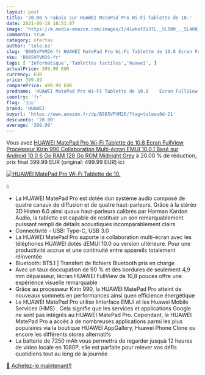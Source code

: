 ```yaml
---
layout: post
title: '20.00 % rabais sur HUAWEI MatePad Pro Wi-Fi Tablette de 10.'
date: 2021-06-18 18:51:07
image: 'https://m.media-amazon.com/images/I/41wkofZs37L._SL500_._SL400_.jpg'
comments: true
category: ofertas
author: 'tole.es'
slug: 'B085VPVM26-fr HUAWEI MatePad Pro Wi-Fi Tablette de 10.8 Ecran FullView...'
sku: 'B085VPVM26-fr'
tags: [ 'Informatique','Tablettes tactiles','huawei', ]
actualPrice: 399.99 EUR
currency: EUR
price: 399.99
comparePrice: 499.99 EUR
prodname: 'HUAWEI MatePad Pro Wi-Fi Tablette de 10.8    Ecran FullView  Processeur Kirin 990  Collaboration Multi-écran  EMUI 10.0.1  Basé sur Android 10.0   6 Go RAM  128 Go ROM  Midnight Grey'
country: 'fr'
flag: '🇫🇷'
brand: 'HUAWEI'
buyurl: 'https://www.amazon.fr/dp/B085VPVM26/?tag=tolees0d-21'
descuento: '20.00'
average: '399.99'
---
```


Vous avez [HUAWEI MatePad Pro Wi-Fi Tablette de 10.8    Ecran FullView  Processeur Kirin 990  Collaboration Multi-écran  EMUI 10.0.1  Basé sur Android 10.0   6 Go RAM  128 Go ROM  Midnight Grey](https://www.amazon.fr/dp/B085VPVM26/?tag=tolees0d-21)  à  20.00 % de réduction, prix final  399.99 EUR (original: 499.99 EUR) ici:

[![HUAWEI MatePad Pro Wi-Fi Tablette de 10.](https://m.media-amazon.com/images/I/41wkofZs37L._SL500_._SL400_.jpg)](https://www.amazon.fr/dp/B085VPVM26/?tag=tolees0d-21)

ℹ️:

- La HUAWEI MatePad Pro est dotée dun système audio composé de quatre canaux de diffusion et de quatre haut-parleurs. Grâce à la stéréo 3D Histen 6.0 ainsi quaux haut-parleurs calibrés par Harman Kardon Audio, la tablette est capable de restituer un son remarquablement puissant rempli de détails acoustiques incomparablement clairs
- Connectivité - USB: Type-C, USB 3.0
- La HUAWEI MatePad Pro suporte la collaboration multi-écran avec les téléphones HUAWEI dotés dEMUI 10.0 ou version ultérieure. Pour une productivité accrue et une continuité entre appareils totalement réinventée
- Bluetooth: BT5.1 | Transfert de fichiers Bluetooth pris en charge
- Avec un taux doccupation de 90 % et des bordures de seulement 4,9 mm dépaisseur, lécran HUAWEI FullView de 10,8 pouces offre une expérience visuelle remarquable
- Grâce au processeur Kirin 990, la HUAWEI MatePad Pro atteint de nouveaux sommets en performances ainsi quen efficience énergétique
- Le HUAWEI MatePad Pro utilise linterface EMUI et les Huawei Mobile Services (HMS) . Cela signifie que les services et applications Google ne sont pas intégrés au HUAWEI MatePad Pro. Cependant, le HUAWEI MatePad Pro a accès à de nombreuses applications parmi les plus populaires via la boutique HUAWEI AppGallery, Huawei Phone Clone ou encore les différents stores alternatifs
- La batterie de 7250 mAh vous permettra de regarder jusquà 12 heures de video locale en 1080P, elle est parfaite pour relever vos défis quotidiens tout au long de la journée

[🛒 Achetez-le maintenant!!](https://www.amazon.fr/dp/B085VPVM26/?tag=tolees0d-21)
